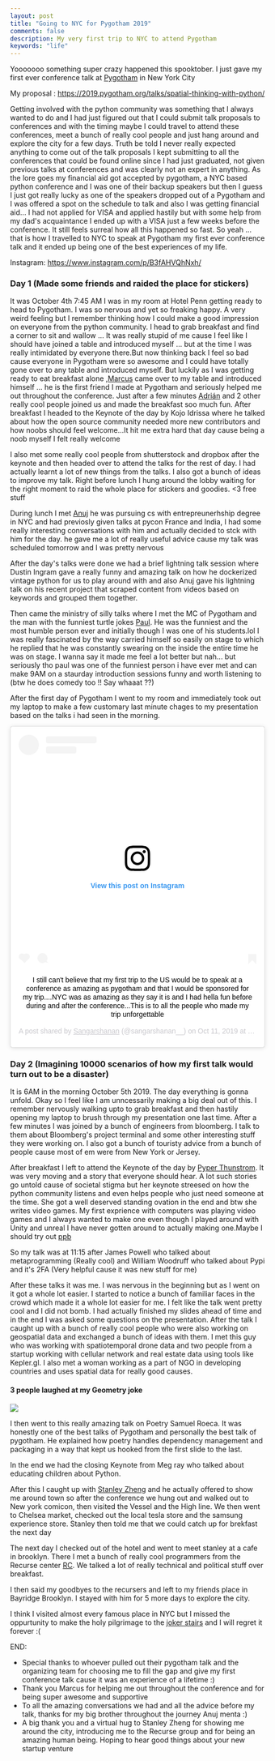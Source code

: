 ```yaml
---
layout: post
title: "Going to NYC for Pygotham 2019"
comments: false
description: My very first trip to NYC to attend Pygotham
keywords: "life"
---
```



Yooooooo something super crazy happened this spooktober. I just gave my first ever conference talk at [Pygotham](https://2019.pygotham.org/) in New York City 

My proposal : <https://2019.pygotham.org/talks/spatial-thinking-with-python/>

Getting involved with the python community was something that I always wanted to do and I had just figured out that I could submit talk proposals to conferences and with the timing maybe I could travel to attend these conferences, meet a bunch of really cool people and just hang around and explore the city for a few days. Truth be told I never really expected anything to come out of the talk proposals I kept submitting to all the conferences that could be found online since I had just graduated, not given previous talks at conferences and was clearly not an expert in anything. As the lore goes my financial aid got accepted by pygotham, a NYC based python conference and I was one of their backup speakers but then I guess I just got really lucky as one of the speakers dropped out of a Pygotham and I was offered a spot on the schedule to talk and also I was getting financial aid... I had not applied for VISA and applied hastily but with some help from my dad's acquaintance I ended up with a VISA just a few weeks before the conference. It still feels surreal how all this happened so fast. So yeah ... that is how I travelled to NYC to speak at Pygotham my first ever conference talk and it ended up being one of the best experiences of my life.

Instagram: <https://www.instagram.com/p/B3fAHVQhNxh/>


### Day 1 (Made some friends and raided the place for stickers)

It was October 4th 7:45 AM I was in my room at Hotel Penn getting ready to head to Pygotham. I was so nervous and yet so freaking happy. A very weird feeling but I remember thinking how I could make a good impression on everyone from the python community. I head to grab breakfast and find a corner to sit and wallow ... It was really stupid of me cause I feel like I should have joined a table and introduced myself ... but at the time I was really intimidated by everyone there.But now thinking back I feel so bad cause everyone in Pygotham were so awesome and I could have totally gone over to any table and introduced myself. But luckily as I was getting ready to eat breakfast alone ,[Marcus](https://twitter.com/Crazcalm) came over to my table and introduced himself ... he is the first friend I made at Pygotham and seriously helped me out throughout the conference. Just after a few minutes [Adrián](https://www.linkedin.com/in/adrian-soto) and 2 other really cool people joined us and made the breakfast soo much fun. After breakfast I headed to the Keynote of the day by Kojo Idrissa where he talked about how the open source community needed more new contributors and how noobs should feel welcome...It hit me extra hard that day cause being a noob myself I felt really welcome 

I also met some really cool people from shutterstock and dropbox after the keynote and then headed over to attend  the talks for the rest of day. I had actually learnt a lot of new things from the talks. I also got a bunch of ideas to improve my talk. Right before lunch I hung around the lobby waiting for the right moment to raid the whole place for stickers and goodies. <3 free stuff 

During lunch I met [Anuj](https://twitter.com/anujmenta) he was pursuing cs with entrepreunerhship degree in NYC and had previosly given talks at pycon France and India, I had some really interesting conversations with him and actually decided to stck with him for the day. he gave me a lot of really useful advice cause my talk was scheduled tomorrow and I was pretty nervous

After the day's talks were done we had a brief lightning talk session where  Dustin Ingram gave a really funny and amazing talk on how he dockerized vintage python for us to play around with and also Anuj gave his lightning talk on his recent project that scraped content from videos based on keywords and grouped them together. 

Then came the ministry of silly talks where I met the MC of Pygotham and the man with the funniest turtle jokes 
[Paul](https://www.linkedin.com/in/paullogston). He was the funniest and the most humble person ever and initially though I was one of his students.lol
I was really fascinated by the way carried himself so easily on stage to which he replied that he was constantly swearing on the inside the entire time he was on stage. I wanna say it made me feel a lot better but nah... but seriously tho paul was one of the funniest person i have ever met and can make 9AM on a staurday introduction sessions funny and worth listening to (btw he does comedy too !! Say whaaat ??) 


After the first day of Pygotham I went to my room and immediately took out my laptop to make a few customary last minute chages to my presentation based on the talks i had seen in the morning. 

<div align="center">
<blockquote class="instagram-media" data-instgrm-captioned data-instgrm-permalink="https://www.instagram.com/p/B3fAHVQhNxh/?utm_source=ig_embed&amp;utm_campaign=loading" data-instgrm-version="12" style=" background:#FFF; border:0; border-radius:3px; box-shadow:0 0 1px 0 rgba(0,0,0,0.5),0 1px 10px 0 rgba(0,0,0,0.15); margin: 1px; max-width:540px; min-width:326px; padding:0; width:99.375%; width:-webkit-calc(100% - 2px); width:calc(100% - 2px);"><div style="padding:16px;"> <a href="https://www.instagram.com/p/B3fAHVQhNxh/?utm_source=ig_embed&amp;utm_campaign=loading" style=" background:#FFFFFF; line-height:0; padding:0 0; text-align:center; text-decoration:none; width:100%;" target="_blank"> <div style=" display: flex; flex-direction: row; align-items: center;"> <div style="background-color: #F4F4F4; border-radius: 50%; flex-grow: 0; height: 40px; margin-right: 14px; width: 40px;"></div> <div style="display: flex; flex-direction: column; flex-grow: 1; justify-content: center;"> <div style=" background-color: #F4F4F4; border-radius: 4px; flex-grow: 0; height: 14px; margin-bottom: 6px; width: 100px;"></div> <div style=" background-color: #F4F4F4; border-radius: 4px; flex-grow: 0; height: 14px; width: 60px;"></div></div></div><div style="padding: 19% 0;"></div> <div style="display:block; height:50px; margin:0 auto 12px; width:50px;"><svg width="50px" height="50px" viewBox="0 0 60 60" version="1.1" xmlns="https://www.w3.org/2000/svg" xmlns:xlink="https://www.w3.org/1999/xlink"><g stroke="none" stroke-width="1" fill="none" fill-rule="evenodd"><g transform="translate(-511.000000, -20.000000)" fill="#000000"><g><path d="M556.869,30.41 C554.814,30.41 553.148,32.076 553.148,34.131 C553.148,36.186 554.814,37.852 556.869,37.852 C558.924,37.852 560.59,36.186 560.59,34.131 C560.59,32.076 558.924,30.41 556.869,30.41 M541,60.657 C535.114,60.657 530.342,55.887 530.342,50 C530.342,44.114 535.114,39.342 541,39.342 C546.887,39.342 551.658,44.114 551.658,50 C551.658,55.887 546.887,60.657 541,60.657 M541,33.886 C532.1,33.886 524.886,41.1 524.886,50 C524.886,58.899 532.1,66.113 541,66.113 C549.9,66.113 557.115,58.899 557.115,50 C557.115,41.1 549.9,33.886 541,33.886 M565.378,62.101 C565.244,65.022 564.756,66.606 564.346,67.663 C563.803,69.06 563.154,70.057 562.106,71.106 C561.058,72.155 560.06,72.803 558.662,73.347 C557.607,73.757 556.021,74.244 553.102,74.378 C549.944,74.521 548.997,74.552 541,74.552 C533.003,74.552 532.056,74.521 528.898,74.378 C525.979,74.244 524.393,73.757 523.338,73.347 C521.94,72.803 520.942,72.155 519.894,71.106 C518.846,70.057 518.197,69.06 517.654,67.663 C517.244,66.606 516.755,65.022 516.623,62.101 C516.479,58.943 516.448,57.996 516.448,50 C516.448,42.003 516.479,41.056 516.623,37.899 C516.755,34.978 517.244,33.391 517.654,32.338 C518.197,30.938 518.846,29.942 519.894,28.894 C520.942,27.846 521.94,27.196 523.338,26.654 C524.393,26.244 525.979,25.756 528.898,25.623 C532.057,25.479 533.004,25.448 541,25.448 C548.997,25.448 549.943,25.479 553.102,25.623 C556.021,25.756 557.607,26.244 558.662,26.654 C560.06,27.196 561.058,27.846 562.106,28.894 C563.154,29.942 563.803,30.938 564.346,32.338 C564.756,33.391 565.244,34.978 565.378,37.899 C565.522,41.056 565.552,42.003 565.552,50 C565.552,57.996 565.522,58.943 565.378,62.101 M570.82,37.631 C570.674,34.438 570.167,32.258 569.425,30.349 C568.659,28.377 567.633,26.702 565.965,25.035 C564.297,23.368 562.623,22.342 560.652,21.575 C558.743,20.834 556.562,20.326 553.369,20.18 C550.169,20.033 549.148,20 541,20 C532.853,20 531.831,20.033 528.631,20.18 C525.438,20.326 523.257,20.834 521.349,21.575 C519.376,22.342 517.703,23.368 516.035,25.035 C514.368,26.702 513.342,28.377 512.574,30.349 C511.834,32.258 511.326,34.438 511.181,37.631 C511.035,40.831 511,41.851 511,50 C511,58.147 511.035,59.17 511.181,62.369 C511.326,65.562 511.834,67.743 512.574,69.651 C513.342,71.625 514.368,73.296 516.035,74.965 C517.703,76.634 519.376,77.658 521.349,78.425 C523.257,79.167 525.438,79.673 528.631,79.82 C531.831,79.965 532.853,80.001 541,80.001 C549.148,80.001 550.169,79.965 553.369,79.82 C556.562,79.673 558.743,79.167 560.652,78.425 C562.623,77.658 564.297,76.634 565.965,74.965 C567.633,73.296 568.659,71.625 569.425,69.651 C570.167,67.743 570.674,65.562 570.82,62.369 C570.966,59.17 571,58.147 571,50 C571,41.851 570.966,40.831 570.82,37.631"></path></g></g></g></svg></div><div style="padding-top: 8px;"> <div style=" color:#3897f0; font-family:Arial,sans-serif; font-size:14px; font-style:normal; font-weight:550; line-height:18px;"> View this post on Instagram</div></div><div style="padding: 12.5% 0;"></div> <div style="display: flex; flex-direction: row; margin-bottom: 14px; align-items: center;"><div> <div style="background-color: #F4F4F4; border-radius: 50%; height: 12.5px; width: 12.5px; transform: translateX(0px) translateY(7px);"></div> <div style="background-color: #F4F4F4; height: 12.5px; transform: rotate(-45deg) translateX(3px) translateY(1px); width: 12.5px; flex-grow: 0; margin-right: 14px; margin-left: 2px;"></div> <div style="background-color: #F4F4F4; border-radius: 50%; height: 12.5px; width: 12.5px; transform: translateX(9px) translateY(-18px);"></div></div><div style="margin-left: 8px;"> <div style=" background-color: #F4F4F4; border-radius: 50%; flex-grow: 0; height: 20px; width: 20px;"></div> <div style=" width: 0; height: 0; border-top: 2px solid transparent; border-left: 6px solid #f4f4f4; border-bottom: 2px solid transparent; transform: translateX(16px) translateY(-4px) rotate(30deg)"></div></div><div style="margin-left: auto;"> <div style=" width: 0px; border-top: 8px solid #F4F4F4; border-right: 8px solid transparent; transform: translateY(16px);"></div> <div style=" background-color: #F4F4F4; flex-grow: 0; height: 12px; width: 16px; transform: translateY(-4px);"></div> <div style=" width: 0; height: 0; border-top: 8px solid #F4F4F4; border-left: 8px solid transparent; transform: translateY(-4px) translateX(8px);"></div></div></div></a> <p style=" margin:8px 0 0 0; padding:0 4px;"> <a href="https://www.instagram.com/p/B3fAHVQhNxh/?utm_source=ig_embed&amp;utm_campaign=loading" style=" color:#000; font-family:Arial,sans-serif; font-size:14px; font-style:normal; font-weight:normal; line-height:17px; text-decoration:none; word-wrap:break-word;" target="_blank">I still can&#39;t believe that my first trip to the US would be to speak at a conference as amazing as pygotham and that I would be sponsored for my trip....NYC was as amazing as they say it is and I had hella fun before during and after the conference...This is to all the people who made my trip unforgettable</a></p> <p style=" color:#c9c8cd; font-family:Arial,sans-serif; font-size:14px; line-height:17px; margin-bottom:0; margin-top:8px; overflow:hidden; padding:8px 0 7px; text-align:center; text-overflow:ellipsis; white-space:nowrap;">A post shared by <a href="https://www.instagram.com/sangarshanan__/?utm_source=ig_embed&amp;utm_campaign=loading" style=" color:#c9c8cd; font-family:Arial,sans-serif; font-size:14px; font-style:normal; font-weight:normal; line-height:17px;" target="_blank"> Sangarshanan</a> (@sangarshanan__) on <time style=" font-family:Arial,sans-serif; font-size:14px; line-height:17px;" datetime="2019-10-11T16:20:23+00:00">Oct 11, 2019 at 9:20am PDT</time></p></div></blockquote> <script async src="//www.instagram.com/embed.js"></script></div>


### Day 2 (Imagining 10000 scenarios of how my first talk would turn out to be a disaster)

It is 6AM in the morning October 5th 2019. The day everything is gonna unfold. Okay so I feel like I am unncessarily making a big deal out of this. I remember nervously walking upto to grab breakfast and then hastily opening my laptop to brush through my presentation one last time. After a few minutes I was joined by a bunch of engineers from bloomberg. I talk to them about Bloomberg's project terminal and some other interesting stuff they were working on. I also got a bunch of touristy advice from a bunch of people cause most of em were from New York or Jersey. 

After breakfast I left to attend the Keynote of the day by [Pyper Thunstrom](https://twitter.com/pathunstrom). It was very moving and a story that everyone should hear. A lot such stories go untold cause of societal stigma but her keynote streesed on how the python community listens and even helps people who just need someone at the time. She got a well deserved standing ovation in the end and btw she writes video games. My first exprience with computers was playing video games and I always wanted to make one even though I played around with Unity and unreal I have never gotten around to actually making one.Maybe I should try out [ppb](https://github.com/ppb/pursuedpybear)

So my talk was at 11:15 after James Powell who talked about metaprogramming (Really cool) and William Woodruff who talked about Pypi and it's 2FA (Very helpful cause it was new stuff for me)

After these talks it was me. I was nervous in the beginning but as I went on it got a whole lot easier. I started to notice a bunch of familiar faces in the crowd which made it a whole lot easier for me. I felt like the talk went pretty cool and I did not bomb. I had actually finished my slides ahead of time and in the end I was asked some questions on the presentation. After the talk I caught up with a bunch of really cool people who were also working on geospatial data and exchanged a bunch of ideas with them. I met this guy who was working with spatiotemporal drone data and two people from a startup working with cellular network and real estate data using tools like Kepler.gl. I also met a woman working as a part of NGO in developing countries and uses spatial data for really good causes. 

#### 3 people laughed at my Geometry joke 
<a href='https://photos.google.com/share/AF1QipNszj_v1pmhGO8nwUYpDKxEQnVVAzvItdCzBlHtJAU-ItvkJftBoNemGvUrm-y-Zw?key=dFVQZVlyZno3Y3FLUUh2UElEck9UX01DaXNHU3ZB&source=ctrlq.org'><img src='https://lh3.googleusercontent.com/N9fKE6lZ8mb4hyIXzIJeV5JT5D0FZMF1fRQfPsjPdwjMWCDpCISB0_aZejxww06VFMTmme2U2bm_16BxZffKiy8Xwf4SL2DFIECGtJEchEkDgxoKm4w6ixYhjGYqNWfKptMYREM0_Q=w2400' /></a>


I then went to this really amazing talk on Poetry Samuel Roeca. It was honestly one of the best talks of Pygotham and personally the best talk of pygotham. He explained how poetry handles dependency management and packaging in a way that kept us hooked from the first slide to the last. 

In the end we had the closing Keynote from Meg ray who talked about educating children about Python. 

After this I caught up with [Stanley Zheng](https://www.linkedin.com/in/stanley-zheng) and he actually offered to show me around town so after the conference we hung out and walked out to New york comicon, then visited the Vessel and the High line. We then went to Chelsea market, checked out the local tesla store and the samsung experience store. Stanley then told me that we could catch up for brekfast the next day 

The next day I checked out of the hotel and went to meet stanley at a cafe in brooklyn. There I met a bunch of really cool programmers from the Recurse center [RC](https://www.recurse.com/). We talked a lot of really technical and political stuff over breakfast. 

I then said my goodbyes to the recursers and left to my friends place in Bayridge Brooklyn. I stayed with him for 5 more days to explore the city. 

I think I visited almost every famous place in NYC but I missed the oppurtunity to make the holy pilgrimage to the [joker stairs](https://edition.cnn.com/2019/10/19/us/joker-stairs-bronx-trnd/index.html) and I will regret it forever :(

END: 

- Special thanks to whoever pulled out their pygotham talk and the organizing team for choosing me to fill the gap and give my first conference talk cause it was an experience of a lifetime :) 
- Thank you Marcus for helping me out throughout the conference and for being super awesome and supportive 
- To all the amazing conversations we had and all the advice before my talk, thanks for my big brother throughout the journey Anuj menta :) 
- A big thank you and a virtual hug to Stanley Zheng for showing me around the city, introducing me to the Recurse group and for being an amazing human being. Hoping to hear good things about your new startup venture 